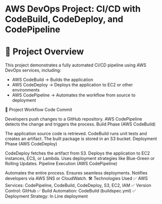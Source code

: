 # AWS DevOps Project: CI/CD with CodeBuild, CodeDeploy, and CodePipeline

# 📌 Project Overview

This project demonstrates a fully automated CI/CD pipeline using AWS DevOps services, including:

- AWS CodeBuild → Builds the application
- AWS CodeDeploy → Deploys the application to EC2 or other environments
- AWS CodePipeline → Automates the workflow from source to deployment

🎯 Project Workflow
Code Commit

Developers push changes to a GitHub repository.
AWS CodePipeline detects the change and triggers the process.
Build Phase (AWS CodeBuild)

The application source code is retrieved.
CodeBuild runs unit tests and creates an artifact.
The built package is stored in an S3 bucket.
Deployment Phase (AWS CodeDeploy)

CodeDeploy fetches the artifact from S3.
Deploys the application to EC2 instances, ECS, or Lambda.
Uses deployment strategies like Blue-Green or Rolling Updates.
Pipeline Execution (AWS CodePipeline)

Automates the entire process.
Ensures seamless deployments.
Notifies developers via AWS SNS or CloudWatch.
🛠 Technologies Used
✅ AWS Services: CodePipeline, CodeBuild, CodeDeploy, S3, EC2, IAM
✅ Version Control: GitHub
✅ Build Automation: CodeBuild (buildspec.yml)
✅ Deployment Strategy: In Line deployment